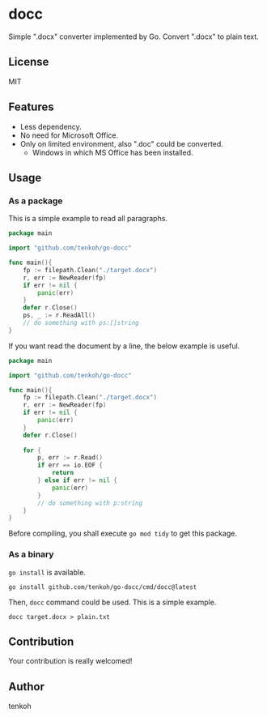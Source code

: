 # docc
Simple ".docx" converter implemented by Go. Convert ".docx" to plain text.

## License
MIT

## Features
- Less dependency.
- No need for Microsoft Office.
- Only on limited environment, also ".doc" could be converted.
  - Windows in which MS Office has been installed.

## Usage

### As a package
This is a simple example to read all paragraphs.

```go
package main

import "github.com/tenkoh/go-docc"

func main(){
    fp := filepath.Clean("./target.docx")
    r, err := NewReader(fp)
    if err != nil {
        panic(err)
    }
    defer r.Close()
    ps, _ := r.ReadAll()
    // do something with ps:[]string
}
```

If you want read the document by a line, the below example is useful.

```go
package main

import "github.com/tenkoh/go-docc"

func main(){
    fp := filepath.Clean("./target.docx")
    r, err := NewReader(fp)
    if err != nil {
        panic(err)
    }
    defer r.Close()
    
    for {
        p, err := r.Read()
        if err == io.EOF {
            return
        } else if err != nil {
            panic(err)
        }
        // do something with p:string
    }
}
```


Before compiling, you shall execute `go mod tidy` to get this package.

### As a binary
`go install` is available.

```shell
go install github.com/tenkoh/go-docc/cmd/docc@latest
```

Then, `docc` command could be used. This is a simple example.

```shell
docc target.docx > plain.txt
```

## Contribution
Your contribution is really welcomed!

## Author
tenkoh